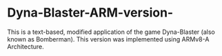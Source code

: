 # Dyna-Blaster-ARM-version-
This is a text-based, modified application of the game Dyna-Blaster (also known as Bomberman). This version was implemented using ARMv8-A Architecture. 

